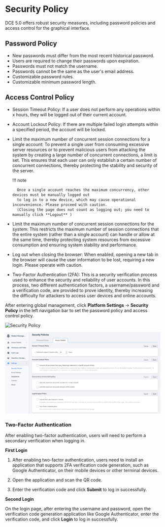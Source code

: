 # Security Policy

DCE 5.0 offers robust security measures, including password policies and access control for the graphical interface.

## Password Policy

- New passwords must differ from the most recent historical password.
- Users are required to change their passwords upon expiration.
- Passwords must not match the username.
- Passwords cannot be the same as the user's email address.
- Customizable password rules.
- Customizable minimum password length.

## Access Control Policy

- Session Timeout Policy: If a user does not perform any operations within x hours,
  they will be logged out of their current account.
- Account Lockout Policy: If there are multiple failed login attempts within a specified
  period, the account will be locked.
- Limit the maximum number of concurrent session connections for a single account:
  To prevent a single user from consuming excessive server resources or to prevent
  malicious users from attacking the system by creating a large number of concurrent
  connections, a limit is set. This ensures that each user can only establish a certain
  number of concurrent connections, thereby protecting the stability and security of
  the server.
  
    !!! note

        Once a single account reaches the maximum concurrency, other devices must be manually logged out
        to log in to a new device, which may cause operational inconvenience. Please proceed with caution.
        (Closing the page does not count as logging out; you need to manually click **Logout** )

- Limit the maximum number of concurrent session connections for the system: This restricts the maximum number
  of session connections that the entire system (rather than a single account) can handle or allow at the same time,
  thereby protecting system resources from excessive consumption and ensuring system stability and performance.
- Log out when closing the browser: When enabled, opening a new tab in the browser will cause
  the user information to be lost, requiring a new login. Please operate with caution.
- Two-Factor Authentication (2FA): This is a security verification process used to enhance the security
  and reliability of user accounts. In this process, two different authentication factors,
  a username/password and a verification code, are provided to prove identity, thereby increasing
  the difficulty for attackers to access user devices and online accounts.

After entering global management, click __Platform Settings__ -> __Security Policy__
in the left navigation bar to set the password policy and access control policy.

![Security Policy](../../images/security-policy.png)

![Access Control](../../images/accesscontrl.png)

### Two-Factor Authentication

After enabling two-factor authentication, users will need to perform a secondary verification when logging in.

**First Login**

1. After enabling two-factor authentication, users need to install an application that supports
   2FA verification code generation, such as Google Authenticator, on their mobile devices or other terminal devices.

2. Open the application and scan the QR code.

3. Enter the verification code and click **Submit** to log in successfully.

**Second Login**

On the login page, after entering the username and password, open the verification code
generation application like Google Authenticator, enter the verification code,
and click **Login** to log in successfully.
